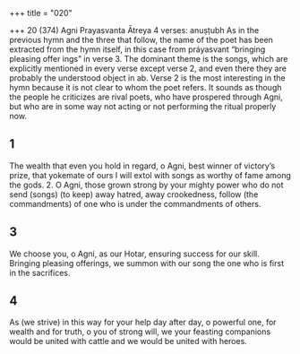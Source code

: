 +++
title = "020"

+++
20 (374) Agni
Prayasvanta Ātreya
4 verses: anuṣṭubh
As in the previous hymn and the three that follow, the name of the poet has been  extracted from the hymn itself, in this case from práyasvant “bringing pleasing offer ings” in verse 3. The dominant theme is the songs, which are explicitly mentioned in  every verse except verse 2, and even there they are probably the understood object  in ab. Verse 2 is the most interesting in the hymn because it is not clear to whom the  poet refers. It sounds as though the people he criticizes are rival poets, who have  prospered through Agni, but who are in some way not acting or not performing the  ritual properly now.
## 1
The wealth that even you hold in regard, o Agni, best winner of
victory’s prize,
that yokemate of ours I will extol with songs as worthy of fame among  the gods. 2. O Agni, those grown strong by your mighty power who do not send  (songs)
(to keep) away hatred, away crookedness, follow (the commandments) of  one who is under the commandments of others.
## 3
We choose you, o Agni, as our Hotar, ensuring success for our skill. Bringing pleasing offerings, we summon with our song the one who is  first in the sacrifices.
## 4
As (we strive) in this way for your help day after day, o powerful one, for wealth and for truth, o you of strong will, we your feasting
companions would be united with cattle and we would be united with  heroes.